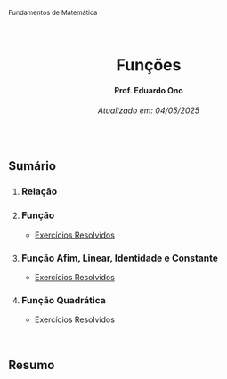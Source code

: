 <sup>Fundamentos de Matemática</sup>
<img alt="" width="100%" height="2px" align="right">

&nbsp;

<h1 align="center">Funções</h1>
<h4 align="center">Prof. Eduardo Ono</h4>
<h6 align="center">Atualizado em: 04/05/2025</h6>

&nbsp;

## Sumário

1. ### Relação

1. ### Função

    * [Exercícios Resolvidos](./03-funcoes/exercicios-resolvidos.md)

1. ### Função Afim, Linear, Identidade e Constante

    * [Exercícios Resolvidos](./funcoes-afins-lineares-constantes-identidade/exercicios-resolvidos.md)

1. ### Função Quadrática

    * Exercícios Resolvidos

&nbsp;

## Resumo

&nbsp;
